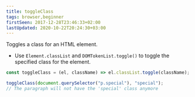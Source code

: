 ```yaml
---
title: toggleClass
tags: browser,beginner
firstSeen: 2017-12-28T23:46:33+02:00
lastUpdated: 2020-10-22T20:24:30+03:00
---
```


Toggles a class for an HTML element.

- Use `Element.classList` and `DOMTokenList.toggle()` to toggle the specified class for the element.

```js
const toggleClass = (el, className) => el.classList.toggle(className);
```

```js
toggleClass(document.querySelector("p.special"), "special");
// The paragraph will not have the 'special' class anymore
```

